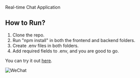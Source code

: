 Real-time Chat Application

## How to Run?
1. Clone the repo.
2. Run "npm install" in both the frontend and backend folders.
3. Create .env files in both folders.
4. Add required fields to .env, and you are good to go.

You can try it out [here](https://wechatrtc.netlify.app).

![WeChat](https://github.com/ReTXChintu/We-Chat/assets/86647703/4c7e13c8-19a6-4c3e-ae8c-01fcd17c4bd8)
